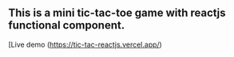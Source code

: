 ## This is a mini tic-tac-toe game with reactjs functional component.
[Live demo (https://tic-tac-reactjs.vercel.app/)
